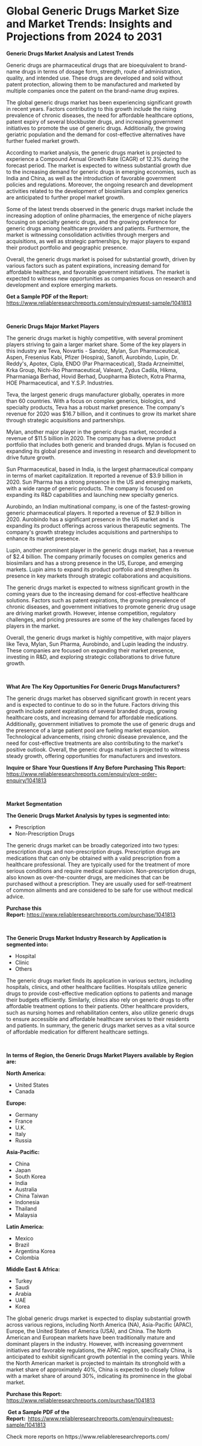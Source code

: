 <p><h1>Global Generic Drugs Market Size and Market Trends: Insights and Projections from 2024 to 2031</h1></p><p><strong>Generic Drugs Market Analysis and Latest Trends</strong></p>
<p><p>Generic drugs are pharmaceutical drugs that are bioequivalent to brand-name drugs in terms of dosage form, strength, route of administration, quality, and intended use. These drugs are developed and sold without patent protection, allowing them to be manufactured and marketed by multiple companies once the patent on the brand-name drug expires.</p><p>The global generic drugs market has been experiencing significant growth in recent years. Factors contributing to this growth include the rising prevalence of chronic diseases, the need for affordable healthcare options, patent expiry of several blockbuster drugs, and increasing government initiatives to promote the use of generic drugs. Additionally, the growing geriatric population and the demand for cost-effective alternatives have further fueled market growth.</p><p>According to market analysis, the generic drugs market is projected to experience a Compound Annual Growth Rate (CAGR) of 12.3% during the forecast period. The market is expected to witness substantial growth due to the increasing demand for generic drugs in emerging economies, such as India and China, as well as the introduction of favorable government policies and regulations. Moreover, the ongoing research and development activities related to the development of biosimilars and complex generics are anticipated to further propel market growth.</p><p>Some of the latest trends observed in the generic drugs market include the increasing adoption of online pharmacies, the emergence of niche players focusing on specialty generic drugs, and the growing preference for generic drugs among healthcare providers and patients. Furthermore, the market is witnessing consolidation activities through mergers and acquisitions, as well as strategic partnerships, by major players to expand their product portfolio and geographic presence.</p><p>Overall, the generic drugs market is poised for substantial growth, driven by various factors such as patent expirations, increasing demand for affordable healthcare, and favorable government initiatives. The market is expected to witness new opportunities as companies focus on research and development and explore emerging markets.</p></p>
<p><strong>Get a Sample PDF of the Report:&nbsp;</strong> <a href="https://www.reliableresearchreports.com/enquiry/request-sample/1041813">https://www.reliableresearchreports.com/enquiry/request-sample/1041813</a></p>
<p>&nbsp;</p>
<p><strong>Generic Drugs Major Market Players</strong></p>
<p><p>The generic drugs market is highly competitive, with several prominent players striving to gain a larger market share. Some of the key players in this industry are Teva, Novartis - Sandoz, Mylan, Sun Pharmaceutical, Aspen, Fresenius Kabi, Pfizer (Hospira), Sanofi, Aurobindo, Lupin, Dr. Reddy's, Apotex, Cipla, ENDO (Par Pharmaceutical), Stada Arzneimittel, Krka Group, Nichi-Iko Pharmaceutical, Valeant, Zydus Cadila, Hikma, Pharmaniaga Berhad, Hovid Berhad, Duopharma Biotech, Kotra Pharma, HOE Pharmaceutical, and Y.S.P. Industries.</p><p>Teva, the largest generic drugs manufacturer globally, operates in more than 60 countries. With a focus on complex generics, biologics, and specialty products, Teva has a robust market presence. The company's revenue for 2020 was $16.7 billion, and it continues to grow its market share through strategic acquisitions and partnerships.</p><p>Mylan, another major player in the generic drugs market, recorded a revenue of $11.5 billion in 2020. The company has a diverse product portfolio that includes both generic and branded drugs. Mylan is focused on expanding its global presence and investing in research and development to drive future growth.</p><p>Sun Pharmaceutical, based in India, is the largest pharmaceutical company in terms of market capitalization. It reported a revenue of $3.9 billion in 2020. Sun Pharma has a strong presence in the US and emerging markets, with a wide range of generic products. The company is focused on expanding its R&D capabilities and launching new specialty generics.</p><p>Aurobindo, an Indian multinational company, is one of the fastest-growing generic pharmaceutical players. It reported a revenue of $2.9 billion in 2020. Aurobindo has a significant presence in the US market and is expanding its product offerings across various therapeutic segments. The company's growth strategy includes acquisitions and partnerships to enhance its market presence.</p><p>Lupin, another prominent player in the generic drugs market, has a revenue of $2.4 billion. The company primarily focuses on complex generics and biosimilars and has a strong presence in the US, Europe, and emerging markets. Lupin aims to expand its product portfolio and strengthen its presence in key markets through strategic collaborations and acquisitions.</p><p>The generic drugs market is expected to witness significant growth in the coming years due to the increasing demand for cost-effective healthcare solutions. Factors such as patent expirations, the growing prevalence of chronic diseases, and government initiatives to promote generic drug usage are driving market growth. However, intense competition, regulatory challenges, and pricing pressures are some of the key challenges faced by players in the market.</p><p>Overall, the generic drugs market is highly competitive, with major players like Teva, Mylan, Sun Pharma, Aurobindo, and Lupin leading the industry. These companies are focused on expanding their market presence, investing in R&D, and exploring strategic collaborations to drive future growth.</p></p>
<p>&nbsp;</p>
<p><strong>What Are The Key Opportunities For Generic Drugs Manufacturers?</strong></p>
<p><p>The generic drugs market has observed significant growth in recent years and is expected to continue to do so in the future. Factors driving this growth include patent expirations of several branded drugs, growing healthcare costs, and increasing demand for affordable medications. Additionally, government initiatives to promote the use of generic drugs and the presence of a large patient pool are fueling market expansion. Technological advancements, rising chronic disease prevalence, and the need for cost-effective treatments are also contributing to the market's positive outlook. Overall, the generic drugs market is projected to witness steady growth, offering opportunities for manufacturers and investors.</p></p>
<p><strong>Inquire or Share Your Questions If Any Before Purchasing This Report:</strong> <a href="https://www.reliableresearchreports.com/enquiry/pre-order-enquiry/1041813">https://www.reliableresearchreports.com/enquiry/pre-order-enquiry/1041813</a></p>
<p>&nbsp;</p>
<p><strong>Market Segmentation</strong></p>
<p><strong>The Generic Drugs Market Analysis by types is segmented into:</strong></p>
<p><ul><li>Prescription</li><li>Non-Prescription Drugs</li></ul></p>
<p><p>The generic drugs market can be broadly categorized into two types: prescription drugs and non-prescription drugs. Prescription drugs are medications that can only be obtained with a valid prescription from a healthcare professional. They are typically used for the treatment of more serious conditions and require medical supervision. Non-prescription drugs, also known as over-the-counter drugs, are medicines that can be purchased without a prescription. They are usually used for self-treatment of common ailments and are considered to be safe for use without medical advice.</p></p>
<p><strong>Purchase this Report:&nbsp;</strong><a href="https://www.reliableresearchreports.com/purchase/1041813">https://www.reliableresearchreports.com/purchase/1041813</a></p>
<p>&nbsp;</p>
<p><strong>The Generic Drugs Market Industry Research by Application is segmented into:</strong></p>
<p><ul><li>Hospital</li><li>Clinic</li><li>Others</li></ul></p>
<p><p>The generic drugs market finds its application in various sectors, including hospitals, clinics, and other healthcare facilities. Hospitals utilize generic drugs to provide cost-effective medication options to patients and manage their budgets efficiently. Similarly, clinics also rely on generic drugs to offer affordable treatment options to their patients. Other healthcare providers, such as nursing homes and rehabilitation centers, also utilize generic drugs to ensure accessible and affordable healthcare services to their residents and patients. In summary, the generic drugs market serves as a vital source of affordable medication for different healthcare settings.</p></p>
<p>&nbsp;</p>
<p><strong>In terms of Region, the Generic Drugs Market Players available by Region are:</strong></p>
<p>
    <p> <strong> North America: </strong>
        <ul>
            <li>United States</li>
            <li>Canada</li>
        </ul>
        </p> 
    <p> <strong> Europe: </strong>
        <ul>
            <li>Germany</li>
            <li>France</li>
            <li>U.K.</li>
            <li>Italy</li>
            <li>Russia</li>
        </ul>
        </p> 
    <p> <strong> Asia-Pacific: </strong>
        <ul>
            <li>China</li>
            <li>Japan</li>
            <li>South Korea</li>
            <li>India</li>
            <li>Australia</li>
            <li>China Taiwan</li>
            <li>Indonesia</li>
            <li>Thailand</li>
            <li>Malaysia</li>
        </ul>
        </p> 
    <p> <strong> Latin America: </strong>
        <ul>
            <li>Mexico</li>
            <li>Brazil</li>
            <li>Argentina Korea</li>
            <li>Colombia</li>
        </ul>
        </p> 
    <p> <strong> Middle East & Africa: </strong>
        <ul>
            <li>Turkey</li>
            <li>Saudi</li>
            <li>Arabia</li>
            <li>UAE</li>
            <li>Korea</li>
        </ul>
    </p>
    </p>
<p><p>The global generic drugs market is expected to display substantial growth across various regions, including North America (NA), Asia-Pacific (APAC), Europe, the United States of America (USA), and China. The North American and European markets have been traditionally mature and dominant players in the industry. However, with increasing government initiatives and favorable regulations, the APAC region, specifically China, is anticipated to exhibit significant growth potential in the coming years. While the North American market is projected to maintain its stronghold with a market share of approximately 40%, China is expected to closely follow with a market share of around 30%, indicating its prominence in the global market.</p></p>
<p><strong>Purchase this Report: </strong><a href="https://www.reliableresearchreports.com/purchase/1041813">https://www.reliableresearchreports.com/purchase/1041813</a></p>
<p>&nbsp;<strong>Get a Sample PDF of the Report:&nbsp;&nbsp;</strong><a href="https://www.reliableresearchreports.com/enquiry/request-sample/1041813">https://www.reliableresearchreports.com/enquiry/request-sample/1041813</a></p>
<p><strong></strong></p>
<p>Check more reports on https://www.reliableresearchreports.com/</p>